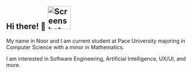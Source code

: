 ## Hi there! 👋 <img width="62" alt="Screenshot 2024-12-16 at 11 38 31 PM" src="https://github.com/user-attachments/assets/5c69237f-aa76-4b7a-90eb-5f15e07bcfc8" />

My name in Noor and I am current student at Pace University majoring in Computer Science with a minor in Mathematics. 

I am interested in Software Engineering, Artificial Intelligence, UX/UI, and more.




<!--
**noorulhuda455/noorulhuda455** is a ✨ _special_ ✨ repository because its `README.md` (this file) appears on your GitHub profile.






 
Here are some ideas to get you started:

- 🔭 I’m currently working on ...
- 🌱 I’m currently learning ...
- 👯 I’m looking to collaborate on ...
- 🤔 I’m looking for help with ...
- 💬 Ask me about ...
- 📫 How to reach me: ...
- 😄 Pronouns: ...
- ⚡ Fun fact: ...
-->
